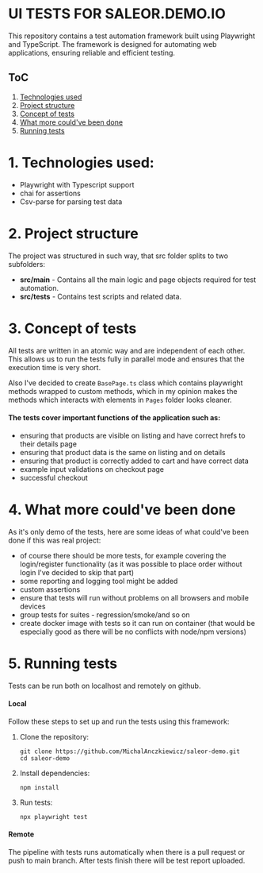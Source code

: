 # UI TESTS FOR SALEOR.DEMO.IO

This repository contains a test automation framework built using Playwright and TypeScript. 
The framework is designed for automating web applications, ensuring reliable and efficient testing.

## ToC
1. [Technologies used](#technologies)
2. [Project structure](#test-structure)
3. [Concept of tests](#test-concept)
4. [What more could've been done](#what-more)
5. [Running tests](#running-tests)

<a name="technologies"></a>

# 1. Technologies used: 

* Playwright with Typescript support
* chai for assertions
* Csv-parse for parsing test data

<a name="test-structure"></a>

# 2. Project structure

The project was structured in such way, that src folder splits to two subfolders:
* **src/main** -  Contains all the main logic and page objects required for test automation.
* **src/tests** - Contains test scripts and related data.

<a name="test-concept"></a>

# 3. Concept of tests

All tests are written in an atomic way and are independent of each other. This allows us to run the tests fully in
parallel mode and ensures that the execution time is very short.

Also I've decided to create `BasePage.ts` class which contains playwright methods wrapped to custom methods,
which in my opinion makes the methods which interacts with elements in `Pages` folder looks cleaner. 


#### The tests cover important functions of the application such as: 

* ensuring that products are visible on listing and have correct hrefs to their details page
* ensuring that product data is the same on listing and on details
* ensuring that product is correctly added to cart and have correct data
* example input validations on checkout page
* successful checkout

<a name="what-more"></a>

# 4. What more could've been done

As it's only demo of the tests, here are some ideas of what could've been done if this was real project: 

* of course there should be more tests, for example covering the login/register functionality 
(as it was possible to place order without login I've decided to skip that part)
* some reporting and logging tool might be added
* custom assertions
* ensure that tests will run without problems on all browsers and mobile devices
* group tests for suites - regression/smoke/and so on
* create docker image with tests so it can run on container (that would be especially good as there will be no conflicts with node/npm versions)

<a name="running-tests"></a>

# 5. Running tests

Tests can be run both on localhost and remotely on github.

#### Local

Follow these steps to set up and run the tests using this framework:

1. Clone the repository:

   ```shell
   git clone https://github.com/MichalAnczkiewicz/saleor-demo.git
   cd saleor-demo
   ```
2. Install dependencies:

    ```shell 
    npm install
    ```
3. Run tests:

    ```shell
   npx playwright test
   ```
   
#### Remote

The pipeline with tests runs automatically when there is a pull request or push to main branch. After tests finish there will be test report uploaded.
   